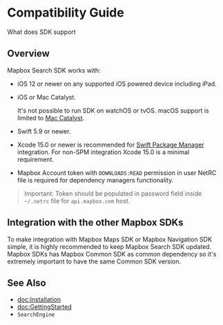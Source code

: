 # Compatibility Guide

What does SDK support

## Overview 

Mapbox Search SDK works with:
- iOS 12 or newer on any supported iOS powered device including iPad.
- iOS or Mac Catalyst.

    It's not possible to run SDK on watchOS or tvOS. macOS support is limited to [Mac Catalyst](https://developer.apple.com/mac-catalyst/).
- Swift 5.9 or newer.
- Xcode 15.0 or newer is recommended for [Swift Package Manager](https://developer.apple.com/documentation/swift_packages) integration.
    For non-SPM integration Xcode 15.0 is a minimal requirement.
- Mapbox Account token with `DOWNLOADS:READ` permission in user NetRC file is required for dependency managers functionality.

> Important: Token should be populated in password field inside `~/.netrc` file for `api.mapbox.com` host.

## Integration with the other Mapbox SDKs

To make integration with Mapbox Maps SDK or Mapbox Navigation SDK simple, it is highly recommended 
to keep Mapbox Search SDK updated. Mapbox SDKs has Mapbox Common SDK as common dependency so it's extremely important
to have the same Common SDK version.


## See Also

- <doc:Installation>
- <doc:GettingStarted>
- ``SearchEngine``
